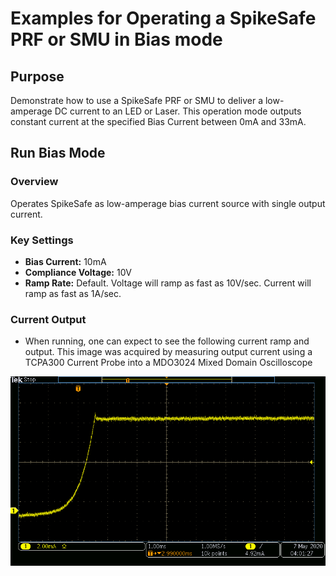 # Examples for Operating a SpikeSafe PRF or SMU in Bias mode

## **Purpose**
Demonstrate how to use a SpikeSafe PRF or SMU to deliver a low-amperage DC current to an LED or Laser.  This operation mode outputs constant current at the specified Bias Current between 0mA and 33mA. 

## **Run Bias Mode**

### Overview 
Operates SpikeSafe as low-amperage bias current source with single output current.

### Key Settings 
- **Bias Current:** 10mA
- **Compliance Voltage:** 10V
- **Ramp Rate:** Default. Voltage will ramp as fast as 10V/sec. Current will ramp as fast as 1A/sec.

### Current Output
- When running, one can expect to see the following current ramp and output. This image was acquired by measuring output current using a TCPA300 Current Probe into a MDO3024 Mixed Domain Oscilloscope

![](Bias_Current_Output.png)

